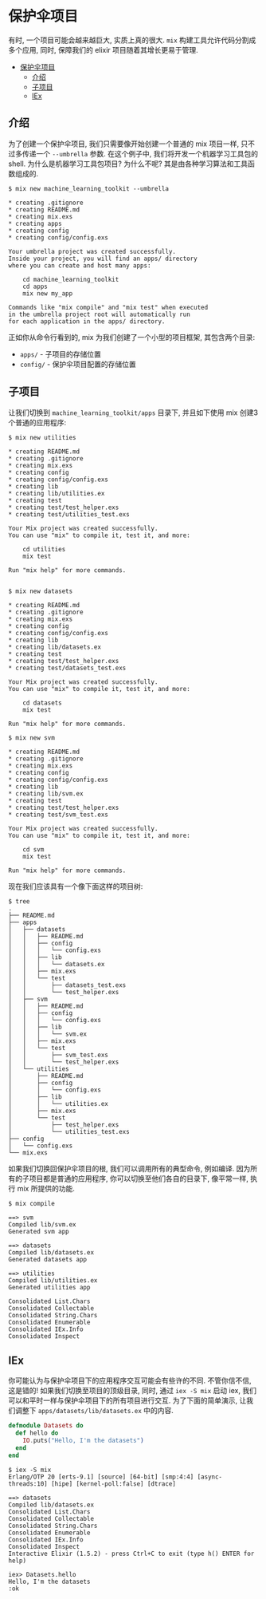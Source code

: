 # 保护伞项目

有时, 一个项目可能会越来越巨大, 实质上真的很大. `mix` 构建工具允许代码分割成多个应用, 同时, 保障我们的 elixir 项目随着其增长更易于管理.

<!-- TOC -->

- [保护伞项目](#%E4%BF%9D%E6%8A%A4%E4%BC%9E%E9%A1%B9%E7%9B%AE)
    - [介绍](#%E4%BB%8B%E7%BB%8D)
    - [子项目](#%E5%AD%90%E9%A1%B9%E7%9B%AE)
    - [IEx](#iex)

<!-- /TOC -->

## 介绍
为了创建一个保护伞项目, 我们只需要像开始创建一个普通的 mix 项目一样, 只不过多传递一个 `--umbrella` 参数. 在这个例子中, 我们将开发一个机器学习工具包的 shell. 为什么是机器学习工具包项目? 为什么不呢? 其是由各种学习算法和工具函数组成的.
```shell
$ mix new machine_learning_toolkit --umbrella

* creating .gitignore
* creating README.md
* creating mix.exs
* creating apps
* creating config
* creating config/config.exs

Your umbrella project was created successfully.
Inside your project, you will find an apps/ directory
where you can create and host many apps:

    cd machine_learning_toolkit
    cd apps
    mix new my_app

Commands like "mix compile" and "mix test" when executed
in the umbrella project root will automatically run
for each application in the apps/ directory.
```

正如你从命令行看到的, mix 为我们创建了一个小型的项目框架, 其包含两个目录:
* `apps/` - 子项目的存储位置
* `config/` - 保护伞项目配置的存储位置

## 子项目
让我们切换到 `machine_learning_toolkit/apps` 目录下, 并且如下使用 mix 创建3个普通的应用程序:
```shell
$ mix new utilities

* creating README.md
* creating .gitignore
* creating mix.exs
* creating config
* creating config/config.exs
* creating lib
* creating lib/utilities.ex
* creating test
* creating test/test_helper.exs
* creating test/utilities_test.exs

Your Mix project was created successfully.
You can use "mix" to compile it, test it, and more:

    cd utilities
    mix test

Run "mix help" for more commands.


$ mix new datasets

* creating README.md
* creating .gitignore
* creating mix.exs
* creating config
* creating config/config.exs
* creating lib
* creating lib/datasets.ex
* creating test
* creating test/test_helper.exs
* creating test/datasets_test.exs

Your Mix project was created successfully.
You can use "mix" to compile it, test it, and more:

    cd datasets
    mix test

Run "mix help" for more commands.

$ mix new svm

* creating README.md
* creating .gitignore
* creating mix.exs
* creating config
* creating config/config.exs
* creating lib
* creating lib/svm.ex
* creating test
* creating test/test_helper.exs
* creating test/svm_test.exs

Your Mix project was created successfully.
You can use "mix" to compile it, test it, and more:

    cd svm
    mix test

Run "mix help" for more commands.
```

现在我们应该具有一个像下面这样的项目树:
```shell
$ tree
.
├── README.md
├── apps
│   ├── datasets
│   │   ├── README.md
│   │   ├── config
│   │   │   └── config.exs
│   │   ├── lib
│   │   │   └── datasets.ex
│   │   ├── mix.exs
│   │   └── test
│   │       ├── datasets_test.exs
│   │       └── test_helper.exs
│   ├── svm
│   │   ├── README.md
│   │   ├── config
│   │   │   └── config.exs
│   │   ├── lib
│   │   │   └── svm.ex
│   │   ├── mix.exs
│   │   └── test
│   │       ├── svm_test.exs
│   │       └── test_helper.exs
│   └── utilities
│       ├── README.md
│       ├── config
│       │   └── config.exs
│       ├── lib
│       │   └── utilities.ex
│       ├── mix.exs
│       └── test
│           ├── test_helper.exs
│           └── utilities_test.exs
├── config
│   └── config.exs
└── mix.exs
```

如果我们切换回保护伞项目的根, 我们可以调用所有的典型命令, 例如编译. 因为所有的子项目都是普通的应用程序, 你可以切换至他们各自的目录下, 像平常一样, 执行 mix 所提供的功能.
```shell
$ mix compile

==> svm
Compiled lib/svm.ex
Generated svm app

==> datasets
Compiled lib/datasets.ex
Generated datasets app

==> utilities
Compiled lib/utilities.ex
Generated utilities app

Consolidated List.Chars
Consolidated Collectable
Consolidated String.Chars
Consolidated Enumerable
Consolidated IEx.Info
Consolidated Inspect
```

## IEx
你可能认为与保护伞项目下的应用程序交互可能会有些许的不同. 不管你信不信, 这是错的! 如果我们切换至项目的顶级目录, 同时, 通过 `iex -S mix` 启动 iex, 我们可以和平时一样与保护伞项目下的所有项目进行交互. 为了下面的简单演示, 让我们调整下 `apps/datasets/lib/datasets.ex` 中的内容.
```elixir
defmodule Datasets do
  def hello do
    IO.puts("Hello, I'm the datasets")
  end
end
```

```shell
$ iex -S mix
Erlang/OTP 20 [erts-9.1] [source] [64-bit] [smp:4:4] [async-threads:10] [hipe] [kernel-poll:false] [dtrace]

==> datasets
Compiled lib/datasets.ex
Consolidated List.Chars
Consolidated Collectable
Consolidated String.Chars
Consolidated Enumerable
Consolidated IEx.Info
Consolidated Inspect
Interactive Elixir (1.5.2) - press Ctrl+C to exit (type h() ENTER for help)

iex> Datasets.hello
Hello, I'm the datasets
:ok
```